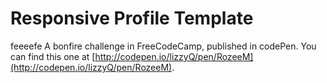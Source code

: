 # Responsive Profile Template
feeeefe
A bonfire challenge in FreeCodeCamp, published in codePen.
You can find this one at [http://codepen.io/lizzyQ/pen/RozeeM](http://codepen.io/lizzyQ/pen/RozeeM).
